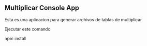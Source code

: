 ## Multiplicar Console App

Esta es una aplicacion para generar archivos de tablas de multiplicar 

Ejecutar este comando 

npm install
